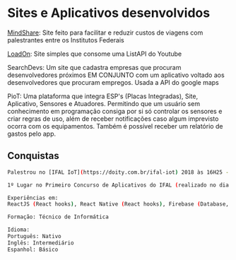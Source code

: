 # Sites e Aplicativos desenvolvidos

[MindShare](https://mindshare.cpsoftware.com.br): Site feito para facilitar e reduzir custos de viagens com palestrantes entre os Institutos Federais

[LoadOn](https://loadon.netlify.com/): Site simples que consome uma ListAPI do Youtube 

SearchDevs: Um site que cadastra empresas que procuram desenvolvedores próximos EM CONJUNTO com um aplicativo voltado aos desenvolvedores que procuram empregos. Usada a API do google maps

PioT: Uma plataforma que integra ESP's (Placas Integradas), Site, Aplicativo, Sensores e Atuadores. Permitindo que um usuário sem conhecimento em programação consiga por si só controlar os sensores e criar regras de uso, além de receber notificações caso algum imprevisto ocorra com os equipamentos. Também é possível receber um relatório de gastos pelo app.    

## Conquistas
```bash
Palestrou no [IFAL IoT](https://doity.com.br/ifal-iot) 2018 às 16H25 - Palestra: Raspberry Pi como roteador wi-fi e servidor web 
```

```bash
1º Lugar no Primeiro Concurso de Aplicativos do IFAL (realizado no dia 25 de Agosto de 2018).
```

```bash
Experiências em:
ReactJS (React hooks), React Native (React hooks), Firebase (Database, Store, Auth0), JavaScript, CSS, Prototipagem
```
```bash
Formação: Técnico de Informática
```

```bash
Idioma:
Português: Nativo
Inglês: Intermediário
Espanhol: Básico
```
